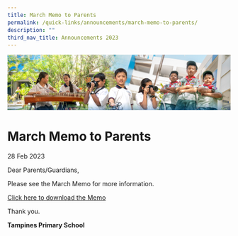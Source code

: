 ```yaml
---
title: March Memo to Parents
permalink: /quick-links/announcements/march-memo-to-parents/
description: ""
third_nav_title: Announcements 2023
---
```

![](/images/AboutUs.jpg)


March Memo to Parents
=====================

28 Feb 2023  

  

Dear Parents/Guardians,

  

Please see the March Memo for more information.

  

[Click here to download the Memo](/for-parents/letters-to-parents/)

  

Thank you.  

  

<b>Tampines Primary School</b>